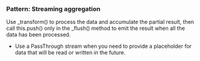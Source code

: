 ### Pattern: Streaming aggregation

Use _transform() to process the data and accumulate the partial result, then call this.push() only in the _flush() method to emit the result when all the data has been processed.

* Use a PassThrough stream when you need to provide a placeholder for data that will be read or written in the future.
